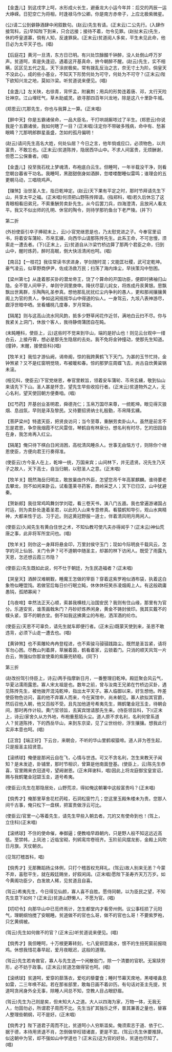 <!-- { "loadSidebar": true } -->
【金盏儿】到这戌字上呵，水形成火长生，避垂龙大小运今年并：后交的丙辰一运大峥嵘。日犯空亡为将相，时逢禄马作公卿。你是南方赤帝子，上应北极紫微星。

(公)请二公到僻静酒肆中闲叙数句。(赵云)先生有请。(正末云)二公先行。(入肆作接驾科，云)早知陛下到来，只合远接；接待不着，勿令见罪。(赵扯末云)先生，休的呼皇道寡，倘有人知，反速罪戾。(正末云)贫道阅人多矣，平生未见此命，他日必为太平天子也。(唱)

【后庭花】黄河一旦清，东方日已明。有兴处饮醁醑千钟醉，没人处倒山呼万岁声。贫道呵，索是失逢迎。遇着这开基真命，拚今朝醉不醒。(赵云)先生，实不相瞒，区区见五代之乱，天下涂炭极矣。常有拨乱反治之志，奈无寸土为阶。倘皇天不没此心，成的些小基业，不知天下形势何处为可守，何处为不可守？(正末云)陛下欲知兴龙之地，莫如汴梁。听贫道说来便见。(唱)

【金盏儿】左关陕，右徐青，背怀孟，附襄荆；用兵的形势连着唐、邓，太行天险壮神京。江山埋旺气，草木助威灵。欲寻那四百年兴龙地，除是这八十里卧牛城。

(郑恩云)兀那先生，你也与我算上一算。(正末唱)

【醉中天】你是五霸诸侯命，一品大臣名，干打哄胡厮哝过了半生。(郑恩云)你说我是个五霸诸侯，我如何瞎了一目？(正末唱)注定你不带破多残病，命中有、愁甚眼睛？兀那明郎群星虽盛，怎如的孤月偏明！

(赵云)请问先生高名大姓，何处仙居？今日之言，他年倘或应口，必须物色，以共富贵，不敢忘也。(正末云)贫道陈抟，隐居西华山中。不求人间富贵，无烦酬谢，但愿二公保重者。(唱)

【金盏儿】投至我石枕上梦魂清，布袍底白云生。但睡呵，一年半载没干净，则看您朝台暮省干功名。我睡呵，黑甜甜倒身如酒醉，忽喽喽酣睡似雷鸣；谁理会的五更朝马动，三唱晓鸡声。

【赚煞】治世圣人生，指日乾坤定。(赵云)天下果有平定之时，那时节拜请先生下山，共享太平之福。(正末唱)何须把山野陈抟拜请。(指郑科，唱)若久后休忘了这青眼相看旧弟兄，不索重酬劳卖卦先生。从今后罢刀兵，四海澄清，且放闲人看太平。我又不似出师的孔明、休官的陶令，则待学那钓鱼台下老严陵。(并下)


第二折

(外扮使臣引卒子捧砌末上，云)小官党继恩是也，乃太慰党进之子。今奉官里诏书，将着安车蒲轮、币帛玄纁，向西华山请那陈抟先生。此系王命，不可怠慢，须索走一遭去者。(下)(正末上，云)贫道自从汴梁竹桥边算了那两个君臣之命，归到山中，醒时炼药，醉时高眠，倒大快活清闲也呵。(唱)

【南吕】【一枝花】我往常读书求进身，学剑随时混；文能匡社稷，武可定乾坤。豪气凌云，似莘野商伊尹，佐成汤救万民；扫荡了海内烽尘，早扶策沟中愁困。

【梁州第七】从逢着那买卦的潜龙帝王，饶了个算命的开国功臣，便即时拂袖归山隐。全不管人间甲子，单则守洞里庚申。降伏尽婴儿姹女，将炼成丹汞黄银。思飘飘出世离群，乐陶陶礼圣参真。想他那乱扰扰红尘内争利的愚人，更和那闹攘攘黄阁上为官的贵人，争如这闲摇摇华山中得道的仙人。一身驾云，九垓八表神游尽，觑浮世暗中哂。坐看蟠桃几度春，岁月常新。

【隔尾】则与这高山流水同风韵，抵多少野草闲花作近邻，满地白云扫不尽。你与我紧关上洞门，休放个客人，我待静倚蒲团自在盹。

(末盹睡科，使臣上，云)这些时不觉来到华山，端的是好山也！则见云台观中一缕白云，上接丹霄，想必是那先生隐居的去处。我不免将金钟撞动，使那先生知道。(撞钟，末醒，接使臣科)(唱)

【牧羊关】我恰才游仙阙，谒帝阍，惊的我跨黄鹤飞下天门。为甚的玉节忙持，金钟煞紧？又不是红窗明觉晓，布被暖和春。惊的那梦庄周蝶飞去，尚古自炊黄粱锅未滚。

(相见科，使臣云)下官党继恩，奉官里敕旨，领着安车蒲轮、币帛玄纁，敬到仙山来请先下下山。圣人甚是怀念，望先生早些收拾行者。(正末云)贫道物外之人，无心名利，望天使回朝方便奏咱。(唱)

【红芍药】开基创业圣明君，舜德尧仁；玉帛万国尽来尊，一统乾坤。眼见得灭狼烟、息战氛，早则是泽及黎民。又待要招贤纳士礼殷勤，币帛降玄纁。

【菩萨梁州】特遣天臣，把贤良访问；当今至尊，重酬劳卖卦山人。虽然是前言不忘是君恩，争奈我烟霞不忆风雷信，琴鹤自有林泉分。想名利有时尽，乞的田园自在身，我怎肯再入红尘。

【隔尾】俺只待下棋白日闲消困，高枕清风睡杀人。世事无由恼方寸，则除你个继恩使臣，方便向君王行奏得准。

(使臣云)方今圣人在上，乾坤一统，万国来宾；山间林下，并无遗贤。况先生乃天子之故人，天下高士，自当归朝，以慰圣人之意。(正末唱)

【牧羊关】既然海岳归明主，敢放巢由作外臣，怎望您吊千年高冢麒麟。谁待要老去攀龙，则不如闲来卧云。试看蓬莱寻药客，商岭采芝人；天下已归汉，山中犹避秦。

【贺新郎】我往常鸡鸣舞剑学刘琨，看三卷天书，演八门五遁。我也曾遍游诸国占时运，则为卖卦处逢着圣君，以此的入山来专意修真。看猿鹤知导引，观山水爽精神，大都来性于远、习于近。则这黄冠野服一道士，伴着清风明月两闲人。

(使臣云)久闻先生有黄白住世之术，不知仙教可使凡夫亦得闻乎？(正末云)神仙荒唐之事，此非将军所宜问也。(唱)

【牧羊关】则你这一身拜将悬金印，万里封侯守玉门；现如今际明良千载风云，怎学的河上仙翁、关门令尹？可不道朝中随圣主，却甚的林下访闲人。既受了雨露九天恩，怎还想云霞三市隐？

(使臣云)先生既如此说，何不仕于朝廷，为生民造福者？(正末唱)

【哭皇天】酒醉汉难朝觐，睡魔王怎做的宰臣？穿着这紫罗袍似酒布袋，执着这白象笏似睡馄饨。若做官后每日价行眠立盹，休休休枉笑杀凌烟阁上人。有这般疏庸愚钝，孤陋寡闻？

【乌夜啼】幸然法正天心顺，索甚我横枝儿治国安民？我则有住山缘，那里有为官分。乐道安贫，谁羡画戟朱门？丹砂好炼养闲身，黄金不铸封侯印。我其实戴不的幞头紧，穿不的朝衣坌。倒不如我这拂黄尘的布袍，洒浑酒的纶巾。

(使臣云)天恩不可辜负，请先生就车即便行者。(正末云)既蒙天使到来，圣恩不敢违背，必须下山走一遭去也。(唱)

【黄钟煞】也不索雕轮冉冉登程进，也不索骏马骎骎践路尘。既然是圣旨紧，请将军勿心困。尽教山列着屏，草展着茵，鹤看着家，云锁着门。只消的顺天风驾一片白云，煞强似你那宣使乘的紫藤兜轿稳。(同下)


第三折

(赵改扮驾引侍臣上，诗云)两手指摩新日月，一番整理旧乾坤。殿廷聚会风云气，华夏沾濡雨露恩。寡人宋太祖是也。数年之前，曾与汝南王兄弟在竹桥边买卦，遇见陈抟先生，被他拨开混沌乾坤，指出太平天子。寡人临御以来，好生想他。昨差使臣物色访问，喜的他不弃寡人而来，今在寅馆中，尚未朝见。寡人欲拟其官爵，然后召他入朝，他又百般不受。且先加他道号希夷先生，赐鹤氅金冠玉圭，待朝会间，那时再作计较。黄门官领旨，去寅宾馆请那先生来。(侍臣领旨科，下)(正末上，诗云)家舍久从方外地，布袍重惹陌头尘。道人原不求名利，名利何曾系道人？贫道陈抟，下的西岳华山，来到东京梁，见了尘世纷纷，浮生攘攘。想我此行实非本意也呵。(唱)

【正宫】【端正好】下云台，来朝会，不听的华山里鹤唳猿啼。道人非为苍生起，只是报圣主招贤意。

【滚绣球】俺便是那闲云自在飞，心情与世违。可又不贪名利，怎生来教天子闻知？是未发迹，卦铺里，那时节相识，曾算是他南面登基。(使臣上，云)陈先生恭喜，官里赐来衣冠道号，望阙谢恩。(正末拜谢科，唱)因此上将龙庭御宝皇宣诏，赐与我鹤氅金冠碧玉圭，道号希夷。

(使臣云)先生在那隐居处，山野荒凉，得如俺这朝署中这般富贵吗？(正末唱)

【倘秀才】俺那里草舍花栏药畦，石洞松窗竹几；您这里玉殿朱楼未为贵。您那人间千古事，俺只松下一盘棋，把富贵做浮云可比。

(使臣云)官里一心等着先生，请先生早些入朝去者。兀的又有使命到也！(驾上，立住科)(正末唱)

【滚绣球】不住的使命催，奉御逼；便教咱早趋朝内，只是野人般不知这远近高低。至禁帏，上凤池；近临宝砌，列鹓鸾帘卷班齐。玉阶前风摆龙影，金殿上风吹日月旗，天仗朝衣。

(见驾打稽首科，唱)

【倘秀才】无那舞蹈扬尘体例，只打个稽首权充拜礼。(驾云)故人别来无恙？今蒙不弃，喜慰平生，就在殿廷赐坐，好叙闲阔。(正末唱)愿陛下圣寿齐天万万岁。如今黄阁功臣少，白发故人稀，见贫道且自喜。

(驾云)希夷先生，今日得见仙颜，寡人喜不自胜。愿侍同朝，以为臣民之望，不知先生意下如何？(正末云)贫道山野懒人，不愿为官。(唱)

【叨叨令】向那华山中已觅终焉计，怎生都堂内才看旁州例。议公事枉损了元阳气，理朝纲怕搅了安眠睡。贫道做不的官也么哥，做不的官也么哥！不要紫罗袍，只乞黄绸被。

(驾云)先生如何做不的官？(正末云)听贫道说来便见。(唱)

【倘秀才】我但睡呵，十万根更筹转刻，七八瓮铜壶漏水，恨不的生扭死窗前报晓鸡。休想我惜花春早起，爱月夜眠迟，这般的道理。

(驾云)先生若肯做官，寡人与先生选一个闲散衙门，除一个清要的官职。无案牍劳形，必不妨于政事。(正末云)贫道怎做得官也呵。(唱)

【滚绣球】贫道呵，爱穿的蔀落衣，爱吃的藜藿食；睡时节幕天席地，黑喽喽鼻息如雷，二三年唤不起。若在那省部里，敢每日画不着卯历。有句话对圣主先提，贫道呵贪闲身外全无事，除睡人间总不知，空教人目占眼舒眉。

(驾云)先生为己则是矣，但未知大人之道。大人以四海为家，万物一体，无我无人，勿固勿必，所谓君子周而不比。先生当扩其独乐之怀，普其兼善之量也，替寡人整理些朝纲，可不是好。(正末唱)

【倘秀才】陛下道君子周而不比，贫道呵小人穷斯滥矣。俺须索志于道、依于仁、据于德，本待用贤退不肖，怎倒做举枉错诸直，更是不宜。(驾云)先生休要推辞。似这朝中为官，却不强如山中学道也？(正末云)这为官的好处，贫道也尽知了。(唱)

